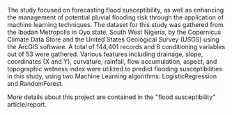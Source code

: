The study focused on forecasting flood susceptibility, as well as enhancing the management of potential pluvial flooding risk through the application of machine learning techniques. The dataset for this study was gathered from the Ibadan Metropolis in Oyo state, South West Nigeria, by the Copernicus Climate Data Store and the United States Geological Survey (USGS) using the ArcGIS software. A total of 144,401 records and 8 conditioning variables out of 53 were gathered. Various features including drainage, slope, coordinates (X and Y), curvature, rainfall, flow accumulation, aspect, and topographic wetness index were utilized to predict flooding susceptibilities in this study, using two Machine Learning algorithms: LogisticRegression and RandomForest.

More details about this project are contained in the "flood susceptibility" article/report.
